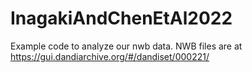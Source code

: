 # InagakiAndChenEtAl2022
Example code to analyze our nwb data.
NWB files are at https://gui.dandiarchive.org/#/dandiset/000221/
